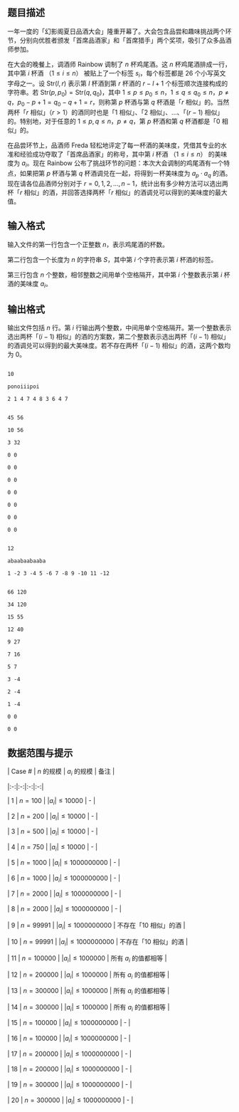 ## 题目描述

一年一度的「幻影阁夏日品酒大会」隆重开幕了。大会包含品尝和趣味挑战两个环节，分别向优胜者颁发「首席品酒家」和「首席猎手」两个奖项，吸引了众多品酒师参加。

在大会的晚餐上，调酒师 Rainbow 调制了 $n$ 杯鸡尾酒。这 $n$ 杯鸡尾酒排成一行，其中第 $i$ 杯酒 （$1 \leq i \leq n$） 被贴上了一个标签 $s_i$，每个标签都是 $26$ 个小写英文字母之一。设 $\mathrm{Str}(l, r)$ 表示第 $l$ 杯酒到第 $r$ 杯酒的 $r − l + 1$ 个标签顺次连接构成的字符串。若 $\mathrm{Str}(p, p_0) = \mathrm{Str}(q, q_0)$，其中 $1 \leq p \leq p_0 \leq n$，$1 \leq q \leq q_0 \leq n$，$p \neq q$，$p_0 − p + 1 = q_0 − q + 1 = r$，则称第 $p$ 杯酒与第 $q$ 杯酒是「$r$ 相似」的。当然两杯「$r$ 相似」（$r > 1$）的酒同时也是「$1$ 相似」、「$2$ 相似」、$\dots$、「$(r − 1)$ 相似」的。特别地，对于任意的 $1 \leq p, q \leq n$，$p \neq q$，第 $p$ 杯酒和第 $q$ 杯酒都是「$0$ 相似」的。

在品尝环节上，品酒师 Freda 轻松地评定了每一杯酒的美味度，凭借其专业的水准和经验成功夺取了「首席品酒家」的称号，其中第 $i$ 杯酒 （$1 \leq i \leq n$） 的美味度为 $a_i$。现在 Rainbow 公布了挑战环节的问题：本次大会调制的鸡尾酒有一个特点，如果把第 $p$ 杯酒与第 $q$ 杯酒调兑在一起，将得到一杯美味度为 $a_p \cdot a_q$ 的酒。现在请各位品酒师分别对于 $r = 0, 1, 2, \dots, n − 1$，统计出有多少种方法可以选出两杯「$r$ 相似」的酒，并回答选择两杯「$r$ 相似」的酒调兑可以得到的美味度的最大值。

## 输入格式

输入文件的第一行包含一个正整数 $n$，表示鸡尾酒的杯数。  
第二行包含一个长度为 $n$ 的字符串 $S$，其中第 $i$ 个字符表示第 $i$ 杯酒的标签。  
第三行包含 $n$ 个整数，相邻整数之间用单个空格隔开，其中第 $i$ 个整数表示第 $i$ 杯酒的美味度 $a_i$。

## 输出格式

输出文件包括 $n$ 行。第 $i$ 行输出两个整数，中间用单个空格隔开。第一个整数表示选出两杯「$(i − 1)$ 相似」的酒的方案数，第二个整数表示选出两杯「$(i − 1)$ 相似」的酒调兑可以得到的最大美味度。若不存在两杯「$(i − 1)$ 相似」的酒，这两个数均为 $0$。

```input1
10
ponoiiipoi
2 1 4 7 4 8 3 6 4 7
```

```output1
45 56
10 56
3 32
0 0
0 0
0 0
0 0
0 0
0 0
0 0
```

```input2
12
abaabaabaaba
1 -2 3 -4 5 -6 7 -8 9 -10 11 -12
```

```output2
66 120
34 120
15 55
12 40
9 27
7 16
5 7
3 -4
2 -4
1 -4
0 0
0 0
```

## 数据范围与提示

<!-- BEGIN: Migrated markdown table -->

| Case # | $n$ 的规模 | $a_i$ 的规模 | 备注 |
|:-:|:-:|:-:|:-:|
| 1 | $n = 100$ | $\lvert a_i \rvert \leq 10000$ | - |
| 2 | $n = 200$ | $\lvert a_i \rvert \leq 10000$ | - |
| 3 | $n = 500$ | $\lvert a_i \rvert \leq 10000$ | - |
| 4 | $n = 750$ | $\lvert a_i \rvert \leq 10000$ | - |
| 5 | $n = 1000$ | $\lvert a_i \rvert \leq 1000000000$ | - |
| 6 | $n = 1000$ | $\lvert a_i \rvert \leq 1000000000$ | - |
| 7 | $n = 2000$ | $\lvert a_i \rvert \leq 1000000000$ | - |
| 8 | $n = 2000$ | $\lvert a_i \rvert \leq 1000000000$ | - |
| 9 | $n = 99991$ | $\lvert a_i \rvert \leq 1000000000$ | 不存在「$10$ 相似」的酒 |
| 10 | $n = 99991$ | $\lvert a_i \rvert \leq 1000000000$ | 不存在「$10$ 相似」的酒 |
| 11 | $n = 100000$ | $\lvert a_i \rvert \leq 1000000$ | 所有 $a_i$ 的值都相等 |
| 12 | $n = 200000$ | $\lvert a_i \rvert \leq 1000000$ | 所有 $a_i$ 的值都相等 |
| 13 | $n = 300000$ | $\lvert a_i \rvert \leq 1000000$ | 所有 $a_i$ 的值都相等 |
| 14 | $n = 300000$ | $\lvert a_i \rvert \leq 1000000$ | 所有 $a_i$ 的值都相等 |
| 15 | $n = 100000$ | $\lvert a_i \rvert \leq 1000000000$ | - |
| 16 | $n = 100000$ | $\lvert a_i \rvert \leq 1000000000$ | - |
| 17 | $n = 200000$ | $\lvert a_i \rvert \leq 1000000000$ | - |
| 18 | $n = 200000$ | $\lvert a_i \rvert \leq 1000000000$ | - |
| 19 | $n = 300000$ | $\lvert a_i \rvert \leq 1000000000$ | - |
| 20 | $n = 300000$ | $\lvert a_i \rvert \leq 1000000000$ | - |

<!-- Migrated from original HTML table:
<table class='ui table'>
    <thead style='text-align: center'>
        <tr>
            <th style='text-align: center'>Case #</th>
            <th style='text-align: center'> $n$ 的规模</th>
            <th style='text-align: center'> $a_i$ 的规模</th>
            <th style='text-align: center'>备注</th>
        </tr>
    </thead>
    <tbody>
        <tr>
            <td style='text-align: center'>1</td>
            <td style='text-align: center'> $n = 100$ </td>
            <td style='text-align: center' rowspan='4'> $\lvert a_i \rvert \leq 10000$ </td>
            <td style='text-align: center' rowspan='8'> - </td>
        </tr>
        <tr>
            <td style='text-align: center'>2</td>
            <td style='text-align: center'> $n = 200$ </td>
        </tr>
        <tr>
            <td style='text-align: center'>3</td>
            <td style='text-align: center'> $n = 500$ </td>
        </tr>
        <tr>
            <td style='text-align: center'>4</td>
            <td style='text-align: center'> $n = 750$ </td>
        </tr>
        <tr>
            <td style='text-align: center'>5</td>
            <td style='text-align: center' rowspan='2'> $n = 1000$ </td>
            <td style='text-align: center' rowspan='4'> $\lvert a_i \rvert \leq 1000000000$ </td>
        </tr>
        <tr>
            <td style='text-align: center'>6</td>
        </tr>
        <tr>
            <td style='text-align: center'>7</td>
            <td style='text-align: center' rowspan='2'> $n = 2000$ </td>
        </tr>
        <tr>
            <td style='text-align: center'>8</td>
        </tr>
        <tr>
            <td style='text-align: center'>9</td>
            <td style='text-align: center' rowspan='2'> $n = 99991$ </td>
            <td style='text-align: center' rowspan='2'> $\lvert a_i \rvert \leq 1000000000$ </td>
            <td style='text-align: center' rowspan='2'>不存在「$10$ 相似」的酒</td>
        </tr>
        <tr>
            <td style='text-align: center'>10</td>
        </tr>
        <tr>
            <td style='text-align: center'>11</td>
            <td style='text-align: center'> $n = 100000$ </td>
            <td style='text-align: center' rowspan='4'> $\lvert a_i \rvert \leq 1000000$ </td>
            <td style='text-align: center' rowspan='4'>所有 $a_i$ 的值都相等</td>
        </tr>
        <tr>
            <td style='text-align: center'>12</td>
            <td style='text-align: center'> $n = 200000$ </td>
        </tr>
        <tr>
            <td style='text-align: center'>13</td>
            <td style='text-align: center' rowspan='2'> $n = 300000$ </td>
        </tr>
        <tr>
            <td style='text-align: center'>14</td>
        </tr>
        <tr>
            <td style='text-align: center'>15</td>
            <td style='text-align: center' rowspan='2'> $n = 100000$ </td>
            <td style='text-align: center' rowspan='6'> $\lvert a_i \rvert \leq 1000000000$ </td>
            <td style='text-align: center' rowspan='6'> - </td>
        </tr>
        <tr>
            <td style='text-align: center'>16</td>
        </tr>
        <tr>
            <td style='text-align: center'>17</td>
            <td style='text-align: center' rowspan='2'> $n = 200000$ </td>
        </tr>
        <tr>
            <td style='text-align: center'>18</td>
        </tr>
        <tr>
            <td style='text-align: center'>19</td>
            <td style='text-align: center' rowspan='2'> $n = 300000$ </td>
        </tr>
        <tr>
            <td style='text-align: center'>20</td>
        </tr>
    </tbody>
</table>
-->

<!-- END: Migrated markdown table -->


